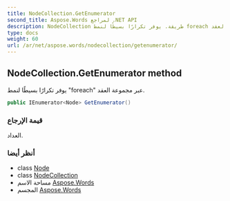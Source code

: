 ```yaml
---
title: NodeCollection.GetEnumerator
second_title: Aspose.Words لمراجع .NET API
description: NodeCollection طريقة. يوفر تكرارًا بسيطًا لنمط foreach عبر مجموعة العقد.
type: docs
weight: 60
url: /ar/net/aspose.words/nodecollection/getenumerator/
---
```

## NodeCollection.GetEnumerator method

يوفر تكرارًا بسيطًا لنمط "foreach" عبر مجموعة العقد.

```csharp
public IEnumerator<Node> GetEnumerator()
```

### قيمة الإرجاع

العداد.

### أنظر أيضا

* class [Node](../../node/)
* class [NodeCollection](../)
* مساحة الاسم [Aspose.Words](../../nodecollection/)
* المجسم [Aspose.Words](../../../)


